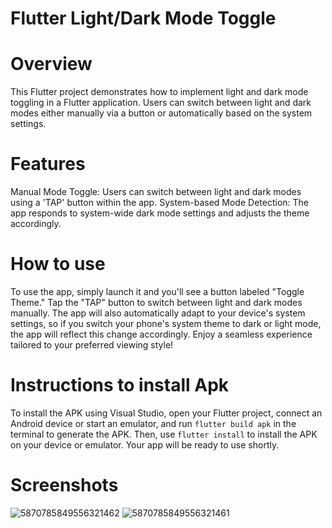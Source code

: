 # Flutter Light/Dark Mode Toggle
# Overview
This Flutter project demonstrates how to implement light and dark mode toggling in a Flutter application. 
Users can switch between light and dark modes either manually via a button or automatically based on the system settings.

# Features
Manual Mode Toggle: Users can switch between light and dark modes using a 'TAP' button within the app.
System-based Mode Detection: The app responds to system-wide dark mode settings and adjusts the theme accordingly.

# How to use
To use the app, simply launch it and you'll see a button labeled "Toggle Theme." 
Tap the "TAP" button to switch between light and dark modes manually.
The app will also automatically adapt to your device's system settings, so if you switch your phone's system theme to dark or light mode, the app will reflect this change accordingly. 
Enjoy a seamless experience tailored to your preferred viewing style!

# Instructions to install Apk
To install the APK using Visual Studio, open your Flutter project, connect an Android device or start an emulator, and run `flutter build apk` in the terminal to generate the APK. 
Then, use `flutter install` to install the APK on your device or emulator. Your app will be ready to use shortly.

# Screenshots
![5870785849556321462](https://github.com/user-attachments/assets/b143d4e2-67cb-48e7-b98e-8538c98024df)
![5870785849556321461](https://github.com/user-attachments/assets/e016c017-8e18-4592-88a0-24dad9facd70)
